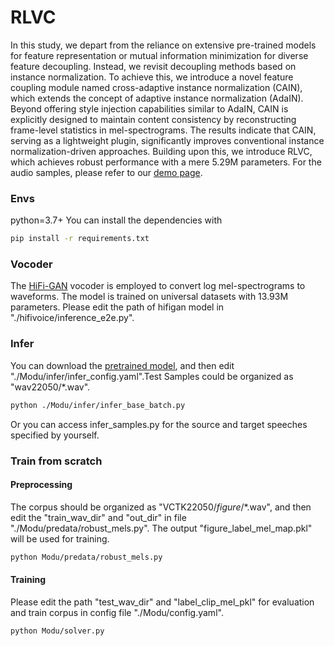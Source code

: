 # RLVC
In this study, we depart from the reliance on extensive pre-trained models for feature representation or mutual information minimization for diverse feature decoupling. Instead, we revisit decoupling methods based on instance normalization. To achieve this, we introduce a novel feature coupling module named cross-adaptive instance normalization (CAIN), which extends the concept of adaptive instance normalization (AdaIN). Beyond offering style injection capabilities similar to AdaIN, CAIN is explicitly designed to maintain content consistency by reconstructing frame-level statistics in mel-spectrograms. The results indicate that CAIN, serving as a lightweight plugin, significantly improves conventional instance normalization-driven approaches. Building upon this, we introduce RLVC, which achieves robust performance with a mere 5.29M parameters.
For the audio samples, please refer to our [demo page](https://brightgu.github.io/RLVC/).


### Envs
python=3.7+
You can install the dependencies with
```bash
pip install -r requirements.txt
```

### Vocoder
The [HiFi-GAN](https://github.com/jik876/hifi-gan) vocoder is employed to convert log mel-spectrograms to waveforms. The model is trained on universal datasets with 13.93M parameters. Please edit the path of hifigan model in "./hifivoice/inference_e2e.py".

### Infer
You can download the [pretrained model](https://drive.google.com/file/d/1FDBpL0xOcrFCkO4MihYhSq2l-_H0RXHD/view?usp=drive_link), and then edit "./Modu/infer/infer_config.yaml".Test Samples could be organized  as "wav22050/*.wav". 
```bash
python ./Modu/infer/infer_base_batch.py
```
Or you can access infer_samples.py for the source and target speeches specified by yourself.
### Train from scratch

####  Preprocessing
The corpus should be organized as "VCTK22050/$figure$/*.wav", and then edit the "train_wav_dir" and "out_dir" in file "./Modu/predata/robust_mels.py". The output "figure_label_mel_map.pkl" will be used for training.
```bash
python Modu/predata/robust_mels.py
```
#### Training
Please edit the path "test_wav_dir" and "label_clip_mel_pkl" for evaluation and train corpus in config file "./Modu/config.yaml".
```bash
python Modu/solver.py
```
